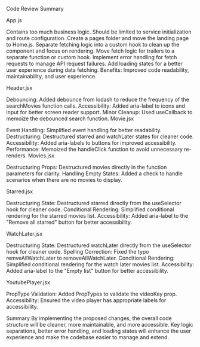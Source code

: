 Code Review Summary

App.js

Contains too much business logic. Should be limited to service initialization and route configuration.
Create a pages folder and move the landing page to Home.js.
Separate fetching logic into a custom hook to clean up the component and focus on rendering.
Move fetch logic for trailers to a separate function or custom hook.
Implement error handling for fetch requests to manage API request failures.
Add loading states for a better user experience during data fetching.
Benefits: Improved code readability, maintainability, and user experience.

Header.jsx

Debouncing: Added debounce from lodash to reduce the frequency of the searchMovies function calls.
Accessibility: Added aria-label to icons and input for better screen reader support.
Minor Cleanup: Used useCallback to memoize the debounced search function.
Movie.jsx

Event Handling: Simplified event handling for better readability.
Destructuring: Destructured starred and watchLater states for cleaner code.
Accessibility: Added aria-labels to buttons for improved accessibility.
Performance: Memoized the handleClick function to avoid unnecessary re-renders.
Movies.jsx

Destructuring Props: Destructured movies directly in the function parameters for clarity.
Handling Empty States: Added a check to handle scenarios when there are no movies to display.

Starred.jsx

Destructuring State: Destructured starred directly from the useSelector hook for cleaner code.
Conditional Rendering: Simplified conditional rendering for the starred movies list.
Accessibility: Added aria-label to the "Remove all starred" button for better accessibility.

WatchLater.jsx

Destructuring State: Destructured watchLater directly from the useSelector hook for cleaner code.
Spelling Correction: Fixed the typo remveAllWatchLater to removeAllWatchLater.
Conditional Rendering: Simplified conditional rendering for the watch later movies list.
Accessibility: Added aria-label to the "Empty list" button for better accessibility.

YoutubePlayer.jsx

PropType Validation: Added PropTypes to validate the videoKey prop.
Accessibility: Ensured the video player has appropriate labels for accessibility.

Summary
By implementing the proposed changes, the overall code structure will be cleaner, more maintainable, and more accessible. Key logic separations, better error handling, and loading states will enhance the user experience and make the codebase easier to manage and extend.